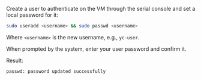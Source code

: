 Create a user to authenticate on the VM through the serial console and set a local password for it:

```bash
sudo useradd <username> && sudo passwd <username>
```

Where `<username>` is the new username, e.g., `yc-user`.

When prompted by the system, enter your user password and confirm it.

Result:

```text
passwd: password updated successfully
```